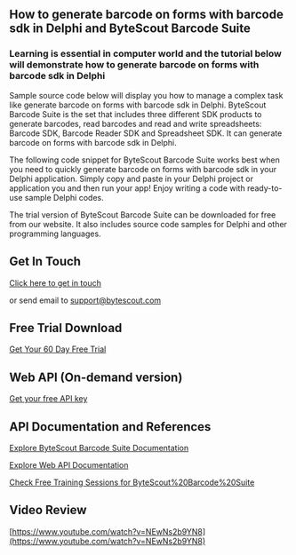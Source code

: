 ## How to generate barcode on forms with barcode sdk in Delphi and ByteScout Barcode Suite

### Learning is essential in computer world and the tutorial below will demonstrate how to generate barcode on forms with barcode sdk in Delphi

Sample source code below will display you how to manage a complex task like generate barcode on forms with barcode sdk in Delphi. ByteScout Barcode Suite is the set that includes three different SDK products to generate barcodes, read barcodes and read and write spreadsheets: Barcode SDK, Barcode Reader SDK and Spreadsheet SDK. It can generate barcode on forms with barcode sdk in Delphi.

The following code snippet for ByteScout Barcode Suite works best when you need to quickly generate barcode on forms with barcode sdk in your Delphi application.  Simply copy and paste in your Delphi project or application you and then run your app! Enjoy writing a code with ready-to-use sample Delphi codes.

The trial version of ByteScout Barcode Suite can be downloaded for free from our website. It also includes source code samples for Delphi and other programming languages.

## Get In Touch

[Click here to get in touch](https://bytescout.zendesk.com/hc/en-us/requests/new?subject=ByteScout%20Barcode%20Suite%20Question)

or send email to [support@bytescout.com](mailto:support@bytescout.com?subject=ByteScout%20Barcode%20Suite%20Question) 

## Free Trial Download

[Get Your 60 Day Free Trial](https://bytescout.com/download/web-installer?utm_source=github-readme)

## Web API (On-demand version)

[Get your free API key](https://pdf.co/documentation/api?utm_source=github-readme)

## API Documentation and References

[Explore ByteScout Barcode Suite Documentation](https://bytescout.com/documentation/index.html?utm_source=github-readme)

[Explore Web API Documentation](https://pdf.co/documentation/api?utm_source=github-readme)

[Check Free Training Sessions for ByteScout%20Barcode%20Suite](https://academy.bytescout.com/)

## Video Review

[https://www.youtube.com/watch?v=NEwNs2b9YN8](https://www.youtube.com/watch?v=NEwNs2b9YN8)